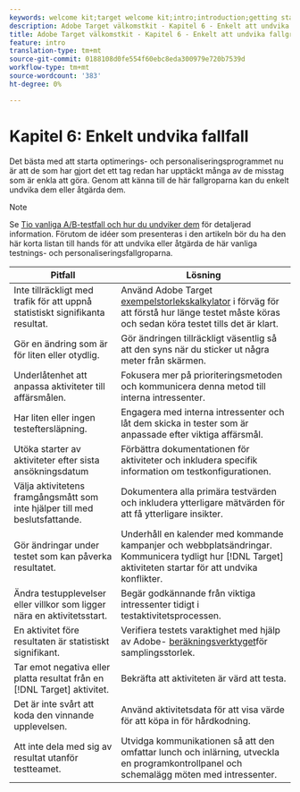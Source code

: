 ```yaml
---
keywords: welcome kit;target welcome kit;intro;introduction;getting started
description: Adobe Target välkomstkit - Kapitel 6 - Enkelt att undvika fallgropar
title: Adobe Target välkomstkit - Kapitel 6 - Enkelt att undvika fallgropar
feature: intro
translation-type: tm+mt
source-git-commit: 0188108d0fe554f60ebc8eda300979e720b7539d
workflow-type: tm+mt
source-wordcount: '383'
ht-degree: 0%

---
```



# Kapitel 6: Enkelt undvika fallfall

Det bästa med att starta optimerings- och personaliseringsprogrammet nu är att de som har gjort det ett tag redan har upptäckt många av de misstag som är enkla att göra. Genom att känna till de här fallgroparna kan du enkelt undvika dem eller åtgärda dem.

>[!NOTE]
>
>Se [Tio vanliga A/B-testfall och hur du undviker dem](/help/c-activities/t-test-ab/common-ab-testing-pitfalls.md) för detaljerad information. Förutom de idéer som presenteras i den artikeln bör du ha den här korta listan till hands för att undvika eller åtgärda de här vanliga testnings- och personaliseringsfallgroparna.

| Pitfall | Lösning |
| --- | --- |
| Inte tillräckligt med trafik för att uppnå statistiskt signifikanta resultat. | Använd Adobe Target [exempelstorlekskalkylator](https://docs.adobe.com/content/target-microsite/testcalculator.html) i förväg för att förstå hur länge testet måste köras och sedan köra testet tills det är klart. |
| Gör en ändring som är för liten eller otydlig. | Gör ändringen tillräckligt väsentlig så att den syns när du sticker ut några meter från skärmen. |
| Underlåtenhet att anpassa aktiviteter till affärsmålen. | Fokusera mer på prioriteringsmetoden och kommunicera denna metod till interna intressenter. |
| Har liten eller ingen testeftersläpning. | Engagera med interna intressenter och låt dem skicka in tester som är anpassade efter viktiga affärsmål. |
| Utöka starter av aktiviteter efter sista ansökningsdatum | Förbättra dokumentationen för aktiviteter och inkludera specifik information om testkonfigurationen. |
| Välja aktivitetens framgångsmått som inte hjälper till med beslutsfattande. | Dokumentera alla primära testvärden och inkludera ytterligare mätvärden för att få ytterligare insikter. |
| Gör ändringar under testet som kan påverka resultatet. | Underhåll en kalender med kommande kampanjer och webbplatsändringar. Kommunicera tydligt hur [!DNL Target] aktiviteten startar för att undvika konflikter. |
| Ändra testupplevelser eller villkor som ligger nära en aktivitetsstart. | Begär godkännande från viktiga intressenter tidigt i testaktivitetsprocessen. |
| En aktivitet före resultaten är statistiskt signifikant. | Verifiera testets varaktighet med hjälp av Adobe- [beräkningsverktyget](https://docs.adobe.com/content/target-microsite/testcalculator.html)för samplingsstorlek. |
| Tar emot negativa eller platta resultat från en [!DNL Target] aktivitet. | Bekräfta att aktiviteten är värd att testa. |
| Det är inte svårt att koda den vinnande upplevelsen. | Använd aktivitetsdata för att visa värde för att köpa in för hårdkodning. |
| Att inte dela med sig av resultat utanför testteamet. | Utvidga kommunikationen så att den omfattar lunch och inlärning, utveckla en programkontrollpanel och schemalägg möten med intressenter. |